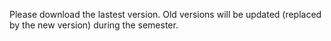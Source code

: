 Please download the lastest version. 
Old versions will be updated (replaced by the new version) during the semester. 
